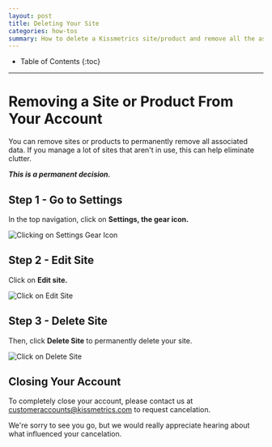 ```yaml
---
layout: post
title: Deleting Your Site
categories: how-tos
summary: How to delete a Kissmetrics site/product and remove all the associated data.
---
```

* Table of Contents
{:toc}
* * *

# Removing a Site or Product From Your Account

You can remove sites or products to permanently remove all associated data. If you manage a lot of sites that aren't in use, this can help eliminate clutter.

***This is a permanent decision.***

## Step 1 - Go to Settings

In the top navigation, click on **Settings, the gear icon.**

![Clicking on Settings Gear Icon][ss-1]

## Step 2 - Edit Site

Click on **Edit site.**

![Click on Edit Site][ss-2]

## Step 3 - Delete Site

Then, click **Delete Site** to permanently delete your site.

![Click on Delete Site][ss-3]

## Closing Your Account

To completely close your account, please contact us at [customeraccounts@kissmetrics.com](mailto:customeraccounts@kissmetrics.com) to request cancelation.

We're sorry to see you go, but we would really appreciate hearing about what influenced your cancelation.


[ss-1]: https://s3.amazonaws.com/kissmetrics-support-files/assets/how-tos/delete-site/Removing%20a%20Site%20or%20Product%20From%20Your%20Account%201.png
[ss-2]: https://s3.amazonaws.com/kissmetrics-support-files/assets/how-tos/delete-site/Removing%20a%20Site%20or%20Product%20From%20Your%20Account%202.png
[ss-3]: https://s3.amazonaws.com/kissmetrics-support-files/assets/how-tos/delete-site/Removing%20a%20Site%20or%20Product%20From%20Your%20Account%203.png
